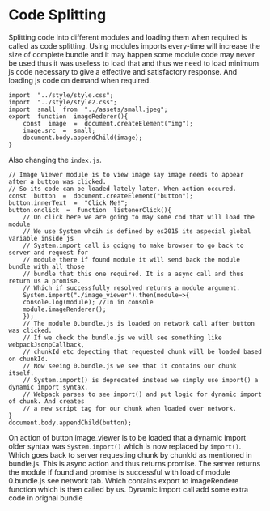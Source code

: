 # Code Splitting
Splitting code into different modules and loading them when required is called as code splitting. Using modules imports every-time will increase the size of complete bundle and it may happen some module code may never be used thus it was useless to load that and thus we need to load minimum js code necessary to give a effective and satisfactory response. And loading js code on demand when required. 

    import  "../style/style.css";
    import  "../style/style2.css";
    import  small  from  "../assets/small.jpeg";
    export  function  imageRederer(){
	    const  image  =  document.createElement("img");
	    image.src  =  small;
	    document.body.appendChild(image);
    }
Also changing the `index.js`.

    // Image Viewer module is to view image say image needs to appear after a button was clicked.
    // So its code can be loaded lately later. When action occured.
    const  button  =  document.createElement("button");
    button.innerText  =  "Click Me!";
    button.onclick  =  function  listenerClick(){
	    // On click here we are going to may some cod that will load the module
	    // We use System whcih is defined by es2015 its aspecial global variable inside js
	    // System.import call is goigng to make browser to go back to server and request for
	    // module there if found module it will send back the module bundle with all those
	    // bundle that this one required. It is a async call and thus return us a promise.
	    // Which if successfully resolved returns a module argument.
	    System.import("./image_viewer").then(module=>{
	    console.log(module); //In in console
	    module.imageRenderer();
	    });
	    // The module 0.bundle.js is loaded on network call after button was clicked.
	    // If we check the bundle.js we will see something like webpackJsonpCallback,
	    // chunkId etc depecting that requested chunk will be loaded based on chunkId.
	    // Now seeing 0.bundle.js we see that it contains our chunk itself.
	    // System.import() is deprecated instead we simply use import() a dynamic import syntax.
	    // Webpack parses to see import() and put logic for dynamic import of chunk. And creates
	    // a new script tag for our chunk when loaded over network.
    }
    document.body.appendChild(button);
On action of button image_viewer is to be loaded that a dynamic import older syntax was `System.import()` which is now replaced by `import()`. Which goes back to server requesting chunk by chunkId as mentioned in bundle.js. This is async action and thus returns promise. The server returns the module if found and promise is successful with load of module 0.bundle.js see network tab. Which contains export to imageRendere function which is then called by us. Dynamic  import call add some extra code in orignal bundle
<!--stackedit_data:
eyJoaXN0b3J5IjpbLTEyNzI2MTkyMjRdfQ==
-->